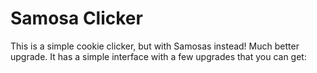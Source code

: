 # Samosa Clicker

This is a simple cookie clicker, but with Samosas instead! Much better upgrade. It has a simple interface with a few upgrades that you can get:

